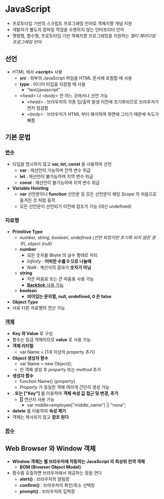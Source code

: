 # JavaScript
* 프로토타입 기반의 스크립트 프로그래밍 언어로 객체지향 개념 지원
* 개발자가 별도의 컴파일 작업을 수행하지 않는 인터프리터 언어
* 명령형, 함수형, 프로토타입 기반 객체지향 프로그래밍을 지원하는 *멀티 패러다임 프로그래밍 언어*

## 선언
* HTML 에서 **\<script>** 사용
  * ***src*** : 외부의 JavaScript 파일을 HTML 문서에 포함할 때 사용
  * ***type*** : 미디어 타입을 지정할 때 사용
    * "text/javascript"
  * *\<head>* 나 *\<body>* 안 어느 곳에서나 선언 가능
    * *\<head>* : 브라우저의 각종 입/출력 발생 이전에 초기화되므로 브라우저가 먼저 점검함
    * *\<body>* : 브라우저가 HTML 부터 해석하여 화면에 그리기 때문에 속도가 빠름 

## 기본 문법
### [변수](https://github.com/ljiwoo59/Front_Study/blob/main/JavaScript/es6.html)
* 타입을 명시하지 않고 **var, let, const** 을 사용하여 선언
  * **var** : 재선언이 가능하며 전역 변수 취급
  * **let** : 재선언이 불가능하며 지역 변수 취급
  * **const** : 재선언이 불가능하며 지역 변수 취급
* **Variable Hoisting**
  * **var** 선언문이나 **function** 선언문 등 모든 선언문이 해당 *Scope* 의 처음으로 옮겨진 것 처럼 동작
  * 모든 선언문이 선언되기 이전에 참조가 가능 (대신 undefined)

### 자료형
* **Primitive Type**
  * *number, string, boolean, undefined (선언 되었지만 초기화 되지 않은 경우), object (null)*
  * **number**
    * 모든 숫자를 8byte 의 실수 형태로 처리
    * *Infinity* : **어떠한 수를 0 으로 나눌때**
    * *NaN* : 계산식의 결과가 **숫자가 아님**
  * **string**
    * 작은 따옴표 또는 큰 따옴표 사용 가능
    * [**Backtick** 사용 가능](https://github.com/ljiwoo59/Front_Study/blob/main/JavaScript/es6.html)
  * **boolean**
    * **비어있는 문자열, null, undefined, 0 은 false**
* **Object Type**
* 서로 다른 자료형의 연산 가능

### [객체](https://github.com/ljiwoo59/Front_Study/blob/main/JavaScript/objectTest.html)
* **Key 와 Value** 로 구성
* 함수는 일급 객체이므로 **value** 로 사용 가능
* **객체 리터럴**
  * var Name = {1개 이상의 property 추가}
* **Object 생성자 함수**
  * var Name = new Object();
  * 빈 객체 생성 후 *property* 또는 *method* 추가
* **생성자 함수**
  * function Name() {property}
  * *Property* 가 동일한 객체 여러개 간단히 생성 가능
* **. 또는 \["Key"]** 를 이용하여 **객체 속성 값 접근 및 변경, 추가**
  * **||** 연산자 사용 가능
    * var middle=employee["middle_name"] || "none";
* **delete** 를 이용하여 **속성 제거**
* 객체는 복사되지 않고 **참조 된다**

### [함수](https://github.com/ljiwoo59/Front_Study/blob/main/JavaScript/funtionTest.html)

## Web Browser 와 Window 객체
* **Window 객체는 웹 브라우저에 작동하는 JavaScript 의 최상위 전역 객체**
  * **BOM (Browser Object Model)**
* 함수를 호출하면 브라우저에서 제공하는 창을 연다
  * **alert()** : 브라우저의 알림창
  * **confirm()** : 브라우저의 확인/취소 선택창
  * **prompt()** : 브라우저의 입력창
